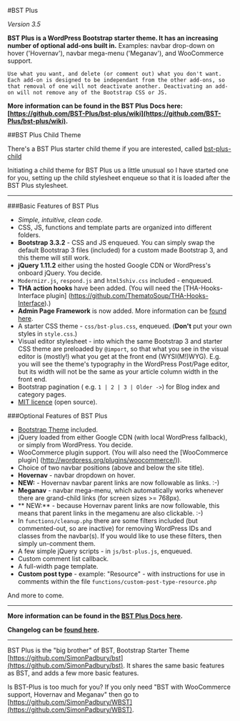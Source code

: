 #BST Plus

*Version 3.5*

**BST Plus is a WordPress Bootstrap starter theme. It has an increasing number of optional add-ons built in.** Examples: navbar drop-down on hover ('Hovernav'), navbar mega-menu ('Meganav'), and WooCommerce support. 

`Use what you want, and delete (or comment out) what you don't want. Each add-on is designed to be independant from the other add-ons, so that removal of one will not deactivate another. Deactivating an add-on will not remove any of the Bootstrap CSS or JS.`

**More information can be found in the BST Plus Docs here: [https://github.com/BST-Plus/bst-plus/wiki](https://github.com/BST-Plus/bst-plus/wiki).**

##BST Plus Child Theme

There's a BST Plus starter child theme if you are interested, called [bst-plus-child](https://github.com/SimonPadbury/bst-plus-child)

Initiating a child theme for BST Plus us a little unusual so I have started one for you, setting up the child stylesheet enqueue so that it is loaded after the BST Plus stylesheet.

-----

###Basic Features of BST Plus

* *Simple, intuitive, clean code.*
* CSS, JS, functions and template parts are organized into different folders.
* **Bootstrap 3.3.2** - CSS and JS enqueued. You can simply swap the default Bootstrap 3 files (included) for a custom made Bootstrap 3, and this theme will still work.
* **jQuery 1.11.2** either using the hosted Google CDN or WordPress's onboard jQuery. You decide.
* `Modernizr.js`, `respond.js` and `html5shiv.css` included - enqueued.
* **THA action hooks** have been added. (You will need the [THA-Hooks-Interface plugin] (https://github.com/ThematoSoup/THA-Hooks-Interface).)
* **Admin Page Framework** is now added. More information can be [found here](https://github.com/michaeluno/admin-page-framework).
* A starter CSS theme - `css/bst-plus.css`, enqueued. (**Don't** put your own styles in `style.css`.)
* Visual editor stylesheet - into which the same Bootstrap 3 and starter CSS theme are preloaded by `@import`, so that what you see in the visual editor is (mostly!) what you get at the front end (WYSI(M!)WYG). E.g. you will see the theme's typography in the WordPress Post/Page editor, but its width will not be the same as your article column width in the front end.
* Bootstrap pagination ( e.g. `1 | 2 | 3 | Older ->`) for Blog index and category pages.
* [MIT licence](http://opensource.org/licenses/MIT) (open source).

###Optional Features of BST Plus

* [Bootstrap Theme](http://getbootstrap.com/examples/theme/) included.
* jQuery loaded from either Google CDN (with local WordPress fallback), or simply from WordPress. You decide.
* WooCommerce plugin support. (You will also need the [WooCommerce plugin] (http://wordpress.org/plugins/woocommerce/)).
* Choice of two navbar positions (above and below the site title).
* **Hovernav** - navbar dropdown on hover.
* **NEW:** - Hovernav navbar parent links are now followable as links. :-)
* **Meganav** - navbar mega-menu, which automatically works whenever there are grand-child links (for screen sizes >= 768px).
* ** NEW:** - because Hovernav parent links are now followable, this means that parent links in the megamenu are also clickable. :-)
* In `functions/cleanup.php` there are some filters included (but commented-out, so are inactive) for removing WordPress IDs and classes from the navbar(s). If you would like to use these filters, then simply un-comment them.
* A few simple jQuery scripts - in `js/bst-plus.js`, enqueued.
* Custom comment list callback.
* A full-width page template.
* **Custom post type** - example: "Resource" - with instructions for use in comments within the file `functions/custom-post-type-resource.php`

And more to come.

-----

**More information can be found in the [BST Plus Docs here](https://github.com/BST-Plus/bst-plus/wiki).**

**Changelog can be [found here](https://github.com/BST-Plus/BST-Plus/wiki/02-Changelog).**

-----

BST Plus is the "big brother" of BST, Bootstrap Starter Theme [https://github.com/SimonPadbury/bst](https://github.com/SimonPadbury/bst). It shares the same basic features as BST, and adds a few more basic features.

Is BST-Plus is too much for you? If you only need "BST with WooCommerce support, Hovernav and Meganav" then go to [https://github.com/SimonPadbury/WBST](https://github.com/SimonPadbury/WBST).
